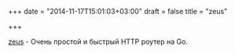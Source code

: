 +++
date = "2014-11-17T15:01:03+03:00"
draft = false
title = "zeus"

+++

<p><a href="https://github.com/daryl/zeus">zeus</a>&nbsp;- Очень простой и быстрый&nbsp;HTTP роутер на Go.</p>


